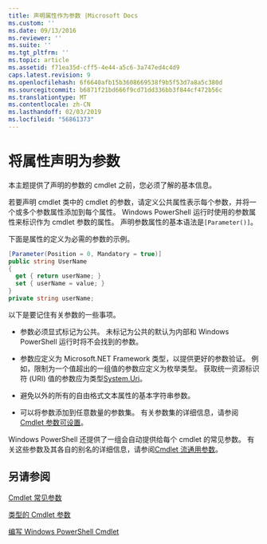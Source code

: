 ```yaml
---
title: 声明属性作为参数 |Microsoft Docs
ms.custom: ''
ms.date: 09/13/2016
ms.reviewer: ''
ms.suite: ''
ms.tgt_pltfrm: ''
ms.topic: article
ms.assetid: f71ea35d-cff5-4e44-a5c6-3a747ed4c4d9
caps.latest.revision: 9
ms.openlocfilehash: 6f6640afb15b3608669538f9b5f53d7a8a5c380d
ms.sourcegitcommit: b6871f21bd666f9cd71dd336bb3f844cf472b56c
ms.translationtype: MT
ms.contentlocale: zh-CN
ms.lasthandoff: 02/03/2019
ms.locfileid: "56861373"
---
```

# <a name="declaring-properties-as-parameters"></a>将属性声明为参数

本主题提供了声明的参数的 cmdlet 之前，您必须了解的基本信息。

若要声明 cmdlet 类中的 cmdlet 的参数，请定义公共属性表示每个参数，并将一个或多个参数属性添加到每个属性。 Windows PowerShell 运行时使用的参数属性来标识作为 cmdlet 参数的属性。 声明参数属性的基本语法是`[Parameter()]`。

下面是属性的定义为必需的参数的示例。

```csharp
[Parameter(Position = 0, Mandatory = true)]
public string UserName
{
  get { return userName; }
  set { userName = value; }
}
private string userName;
```

以下是要记住有关参数的一些事项。

- 参数必须显式标记为公共。 未标记为公共的默认为内部和 Windows PowerShell 运行时将不会找到的参数。

- 参数应定义为 Microsoft.NET Framework 类型，以提供更好的参数验证。 例如，限制为一个值超出的一组值的参数应定义为枚举类型。 获取统一资源标识符 (URI) 值的参数应为类型[System.Uri](/dotnet/api/System.Uri)。

- 避免以外的所有的自由格式文本属性的基本字符串参数。

- 可以将参数添加到任意数量的参数集。 有关参数集的详细信息，请参阅[Cmdlet 参数可设置](./cmdlet-parameter-sets.md)。

Windows PowerShell 还提供了一组会自动提供给每个 cmdlet 的常见参数。 有关这些参数及其各自的别名的详细信息，请参阅[Cmdlet 流通用参数](./common-parameter-names.md)。

## <a name="see-also"></a>另请参阅

[Cmdlet 常见参数](./common-parameter-names.md)

[类型的 Cmdlet 参数](./types-of-cmdlet-parameters.md)

[编写 Windows PowerShell Cmdlet](./writing-a-windows-powershell-cmdlet.md)
